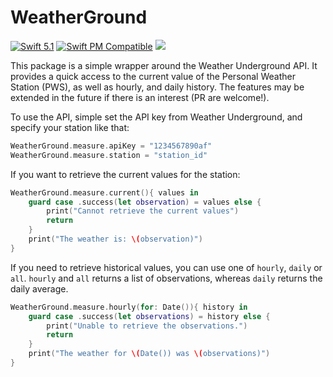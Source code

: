 # WeatherGround
[![Swift 5.1](https://img.shields.io/badge/Swift-5.1-orange)](https://swift.org)
[![Swift PM Compatible](https://img.shields.io/badge/SwiftPM-Tools:5.1-FC3324.svg?style=flat)](https://swift.org/package-manager/)
[![](https://img.shields.io/badge/license-Apache-red.svg)](https://choosealicense.com/licenses/apache/)

This package is a simple wrapper around the Weather Underground API.
It provides a quick access to the current value of the Personal Weather Station (PWS),
as well as hourly, and daily history.
The features may be extended in the future if there is an interest (PR are welcome!).

To use the API, simple set the API key from Weather Underground, and specify your station like that:

```swift
WeatherGround.measure.apiKey = "1234567890af"
WeatherGround.measure.station = "station_id"
```

If you want to retrieve the current values for the station:

```swift
WeatherGround.measure.current(){ values in 
    guard case .success(let observation) = values else {
        print("Cannot retrieve the current values")
        return
    }
    print("The weather is: \(observation)")
}
```

If you need to retrieve historical values, you can use one of `hourly`, `daily` or `all`.
`hourly` and `all` returns a list of observations, whereas `daily` returns the daily average.

```swift
WeatherGround.measure.hourly(for: Date()){ history in 
    guard case .success(let observations) = history else {
        print("Unable to retrieve the observations.")
        return
    }
    print("The weather for \(Date()) was \(observations)")
}
```